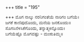 +++
title = "195"

+++
ಮೊಗ ನಾಲ್ಕು ನರನಿಗಂತೆಯೆ ನಾರಿಗಂ ಬಗೆಯೆ।  
ಜಗಕೆ ಕಾಣಿಪುದೊಂದು, ಮನೆಯ ಜನಕೊಂದು॥  
ಸೊಗಸಿನೆಳಸಿಕೆಗೊಂದು, ತನ್ನಾತ್ಮಕಿನ್ನೊಂದು।  
ಬಗೆಯೆಷ್ಟೊ ಮೊಗವಷ್ಟು - ಮಂಕುತಿಮ್ಮ॥  
